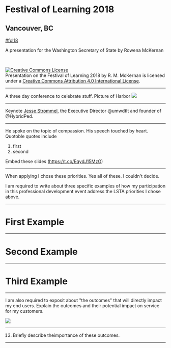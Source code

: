 # Festival of Learning 2018
## Vancouver, BC
[#fol18](https://twitter.com/search?q=%23FoL18&src=savs)

A presentation for the Washington Secretary of State
by Rowena McKernan

<br />

<a rel="license" href="http://creativecommons.org/licenses/by/4.0/"><img alt="Creative Commons License" style="border-width:0" src="https://i.creativecommons.org/l/by/4.0/88x31.png" /></a><br /><span xmlns:dct="http://purl.org/dc/terms/" property="dct:title">Presentation on the Festival of Learning 2018</span> by <span xmlns:cc="http://creativecommons.org/ns#" property="cc:attributionName">R. M. McKernan</span> is licensed under a <a rel="license" href="http://creativecommons.org/licenses/by/4.0/">Creative Commons Attribution 4.0 International License</a>.
___
A three day conference to celebrate  stuff.
Picture of Harbor
![](https://)

___

Keynote [Jesse Strommel](https://twitter.com/Jessifer), the Executive Director @umwdtlt and founder of @HybridPed.
____
He spoke on the topic of compassion. His speech touched by heart.  Quotoble quotes include
1. first
2. second

Embed these slides (https://t.co/EqydJ15MzO)

___
When applying I chose these priorities.  Yes all of these.  I couldn't decide.

I am required to write about three specific examples of how my participation in this professional development event address the LSTA priorities I chose above.
___

# First Example

___

# Second Example
___
# Third Example
___

I am also required to exposit about "the outcomes" that will directly impact my end users.  Explain the outcomes and their potential impact on service for my customers. 

![](https://github.com/WhatLibrarian/docs/blob/master/screenshot-www.google.com-2018-06-12-14-53-49.png)

___
13. Briefly describe theimportance of these outcomes.

___

